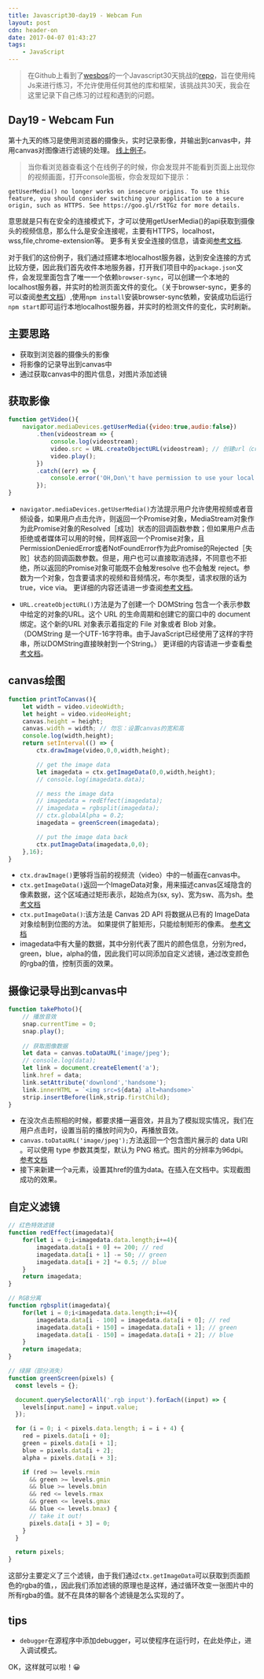 ```yaml
---
title: Javascript30-day19 - Webcam Fun
layout: post
cdn: header-on
date: 2017-04-07 01:43:27
tags:
    - JavaScript
---
```


> 在Github上看到了[wesbos](https://twitter.com/wesbos)的一个Javascript30天挑战的[repo](https://github.com/wesbos/JavaScript30)，旨在使用纯Js来进行练习，不允许使用任何其他的库和框架，该挑战共30天，我会在这里记录下自己练习的过程和遇到的问题。

## Day19 - Webcam Fun

第十九天的练习是使用浏览器的摄像头，实时记录影像，并输出到canvas中，并用canvas对图像进行滤镜的处理。
[线上例子](http://htmlpreview.github.io/?https://github.com/winar-jin/JavaScript30-Challenge/blob/master/19%20-%20Webcam%20Fun/index.html)。
> 当你看浏览器查看这个在线例子的时候，你会发现并不能看到页面上出现你的视频画面，打开console面板，你会发现如下提示：
```
getUserMedia() no longer works on insecure origins. To use this feature, you should consider switching your application to a secure origin, such as HTTPS. See https://goo.gl/rStTGz for more details.
```
意思就是只有在安全的连接模式下，才可以使用getUserMedia()的api获取到摄像头的视频信息，那么什么是安全连接呢，主要有HTTPS，localhost，wss,file,chrome-extension等。
更多有关安全连接的信息，请查阅[参考文档](https://www.chromium.org/Home/chromium-security/prefer-secure-origins-for-powerful-new-features).

对于我们的这份例子，我们通过搭建本地localhost服务器，达到安全连接的方式比较方便，因此我们首先收件本地服务器，打开我们项目中的`package.json`文件，会发现里面包含了唯一一个依赖`browser-sync`，可以创建一个本地的localhost服务器，并实时的检测页面文件的变化。（关于browser-sync，更多的可以查阅[参考文档](https://browsersync.io/docs)）,使用`npm install`安装browser-sync依赖，安装成功后运行`npm start`即可运行本地localhost服务器，并实时的检测文件的变化，实时刷新。
## 主要思路
* 获取到浏览器的摄像头的影像
* 将影像的记录导出到canvas中
* 通过获取canvas中的图片信息，对图片添加滤镜

## 获取影像
```javascript
function getVideo(){
    navigator.mediaDevices.getUserMedia({video:true,audio:false})
        .then(videostream => {
            console.log(videostream);
            video.src = URL.createObjectURL(videostream); // 创建url（creates  a URL for the specified object）
            video.play();
        })
        .catch((err) => {
            console.error('OH,Don\'t have permission to use your local cam!',err);
        });
}
```
* `navigator.mediaDevices.getUserMedia()`方法提示用户允许使用视频或者音频设备，如果用户点击允许，则返回一个Promise对象，MediaStream对象作为此Promise对象的Resolved［成功］状态的回调函数参数；但如果用户点击拒绝或者媒体可以用的时候，同样返回一个Promise对象，且PermissionDeniedError或者NotFoundError作为此Promise的Rejected［失败］状态的回调函数参数。但是，用户也可以直接取消选择，不同意也不拒绝，所以返回的Promise对象可能既不会触发resolve 也不会触发 reject。参数为一个对象，包含要请求的视频和音频情况，布尔类型，请求权限的话为true，vice via。
更详细的内容还请进一步查阅[参考文档](https://developer.mozilla.org/zh-CN/docs/Web/API/MediaDevices/getUserMedia)。

* `URL.createObjectURL()`方法是为了创建一个 DOMString 包含一个表示参数中给定的对象的URL。这个 URL 的生命周期和创建它的窗口中的 document 绑定。这个新的URL 对象表示着指定的 File 对象或者 Blob 对象。
（DOMString 是一个UTF-16字符串。由于JavaScript已经使用了这样的字符串，所以DOMString直接映射到一个String。）
更详细的内容请进一步查看[参考文档](https://developer.mozilla.org/zh-CN/docs/Web/API/URL/createObjectURL)。

## canvas绘图
```javascript
function printToCanvas(){
    let width = video.videoWidth;
    let height = video.videoHeight;
    canvas.height = height;
    canvas.width = width; // 勿忘：设置canvas的宽和高
    console.log(width,height);
    return setInterval(() => {
        ctx.drawImage(video,0,0,width,height);

        // get the image data
        let imagedata = ctx.getImageData(0,0,width,height);
        // console.log(imagedata.data);

        // mess the image data
        // imagedata = redEffect(imagedata);
        // imagedata = rgbsplit(imagedata);
        // ctx.globalAlpha = 0.2;
        imagedata = greenScreen(imagedata);

        // put the image data back
        ctx.putImageData(imagedata,0,0);
    },16);
}
```
* `ctx.drawImage()`更够将当前的视频流（video）中的一帧画在canvas中。
* `ctx.getImageData()`返回一个ImageData对象，用来描述canvas区域隐含的像素数据，这个区域通过矩形表示，起始点为(sx, sy)、宽为sw、高为sh。[参考文档](https://developer.mozilla.org/zh-CN/docs/Web/API/CanvasRenderingContext2D/getImageData)
* `ctx.putImageData()`:该方法是 Canvas 2D API 将数据从已有的 ImageData 对象绘制到位图的方法。 如果提供了脏矩形，只能绘制矩形的像素。 [参考文档](https://developer.mozilla.org/zh-CN/docs/Web/API/CanvasRenderingContext2D/putImageData)
* imagedata中有大量的数据，其中分别代表了图片的颜色信息，分别为red，green，blue，alpha的值，因此我们可以同添加自定义滤镜，通过改变颜色的rgba的值，控制页面的效果。

## 摄像记录导出到canvas中
```javascript
function takePhoto(){
    // 播放音效
    snap.currentTime = 0;
    snap.play();
    
    // 获取图像数据
    let data = canvas.toDataURL('image/jpeg');
    // console.log(data);
    let link = document.createElement('a');
    link.href = data;
    link.setAttribute('downlond','handsome');
    link.innerHTML = `<img src=${data} alt=handsome>`
    strip.insertBefore(link,strip.firstChild);
}
```
* 在没次点击照相的时候，都要求播一遍音效，并且为了模拟现实情况，我们在用户点击时，设置当前的播放时间为0，再播放音效。
* `canvas.toDataURL('image/jpeg');`方法返回一个包含图片展示的 data URI 。可以使用 type 参数其类型，默认为 PNG 格式。图片的分辨率为96dpi。 [参考文档](https://developer.mozilla.org/zh-CN/docs/Web/API/HTMLCanvasElement/toDataURL)
* 接下来新建一个a元素，设置其href的值为data。在插入在文档中。实现截图成功的效果。

## 自定义滤镜
```javascript
// 红色特效滤镜
function redEffect(imagedata){
    for(let i = 0;i<imagedata.data.length;i+=4){
        imagedata.data[i + 0] += 200; // red
        imagedata.data[i + 1] -= 50; // green
        imagedata.data[i + 2] *= 0.5; // blue
    }
    return imagedata;
}

// RGB分离
function rgbsplit(imagedata){
    for(let i = 0;i<imagedata.data.length;i+=4){
        imagedata.data[i - 100] = imagedata.data[i + 0]; // red
        imagedata.data[i + 150] = imagedata.data[i + 1]; // green
        imagedata.data[i - 150] = imagedata.data[i + 2]; // blue
    }
    return imagedata;
}

// 绿屏（部分消失）
function greenScreen(pixels) {
  const levels = {};

  document.querySelectorAll('.rgb input').forEach((input) => {
    levels[input.name] = input.value;
  });

  for (i = 0; i < pixels.data.length; i = i + 4) {
    red = pixels.data[i + 0];
    green = pixels.data[i + 1];
    blue = pixels.data[i + 2];
    alpha = pixels.data[i + 3];

    if (red >= levels.rmin
      && green >= levels.gmin
      && blue >= levels.bmin
      && red <= levels.rmax
      && green <= levels.gmax
      && blue <= levels.bmax) {
      // take it out!
      pixels.data[i + 3] = 0;
    }
  }

  return pixels;
}
```
这部分主要定义了三个滤镜，由于我们通过`ctx.getImageData`可以获取到页面颜色的rgba的值，，因此我们添加滤镜的原理也是这样，通过循环改变一张图片中的所有rgba的值。就不在具体的聊各个滤镜是怎么实现的了。

## tips
* `debugger`在源程序中添加debugger，可以使程序在运行时，在此处停止，进入调试模式。

OK，这样就可以啦！😀